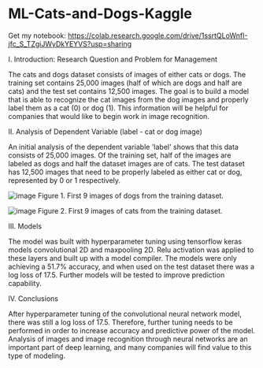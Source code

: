 # ML-Cats-and-Dogs-Kaggle

Get my notebook: https://colab.research.google.com/drive/1ssrtQLoWnfI-jfc_S_TZgiJWyDkYEYVS?usp=sharing

I. Introduction: Research Question and Problem for Management

The cats and dogs dataset consists of images of either cats or dogs. The training set contains 25,000 images (half of which are dogs and half are cats) and the test set contains 12,500 images. The goal is to build a model that is able to recognize the cat images from the dog images and properly label them as a cat (0) or dog (1). This information will be helpful for companies that would like to begin work in image recognition. 

II. Analysis of Dependent Variable (label - cat or dog image)

An initial analysis of the dependent variable 'label' shows that this data consists of 25,000 images. Of the training set, half of the images are labeled as dogs and half the dataset images are of cats. The test dataset has 12,500 images that need to be properly labeled as either cat or dog, represented by 0 or 1 respectively. 

![image](https://user-images.githubusercontent.com/97359451/155898891-7d2e15a2-06a1-4979-93a8-6f848b151855.png)
Figure 1. First 9 images of dogs from the training dataset.

![image](https://user-images.githubusercontent.com/97359451/155898905-c6183516-ced5-43b3-a5a8-07b10d8e607c.png)
Figure 2. First 9 images of cats from the training dataset.


III. Models

The model was built with hyperparameter tuning using tensorflow keras models convolutional 2D and maxpooling 2D. Relu activation was applied to these layers and built up with a model compiler. The models were only achieving a 51.7% accuracy, and when used on the test dataset there was a log loss of 17.5. Further models will be tested to improve prediction capability.


IV. Conclusions

After hyperparameter tuning of the convolutional neural network model, there was still a log loss of 17.5. Therefore, further tuning needs to be performed in order to increase accuracy and predictive power of the model. Analysis of images and image recognition through neural networks are an important part of deep learning, and many companies will find value to this type of modeling. 

